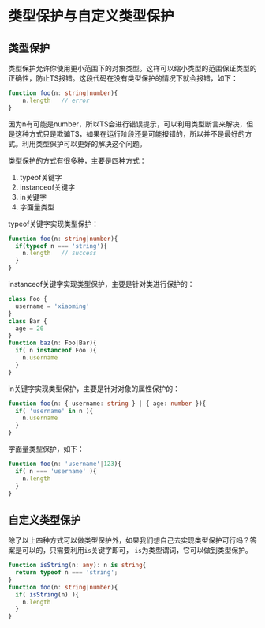 # 类型保护与自定义类型保护

## 类型保护

 类型保护允许你使用更小范围下的对象类型。这样可以缩小类型的范围保证类型的正确性，防止TS报错。这段代码在没有类型保护的情况下就会报错，如下：

```typescript
function foo(n: string|number){
	n.length   // error
}
```

因为n有可能是number，所以TS会进行错误提示，可以利用类型断言来解决，但是这种方式只是欺骗TS，如果在运行阶段还是可能报错的，所以并不是最好的方式。利用类型保护可以更好的解决这个问题。

类型保护的方式有很多种，主要是四种方式：

1. typeof关键字
2. instanceof关键字
3. in关键字
4. 字面量类型

typeof关键字实现类型保护：

```typescript
function foo(n: string|number){
  if(typeof n === 'string'){
    n.length   // success
  }
}
```

instanceof关键字实现类型保护，主要是针对类进行保护的：

```typescript
class Foo {
  username = 'xiaoming'
}
class Bar {
  age = 20
}
function baz(n: Foo|Bar){
  if( n instanceof Foo ){
    n.username
  }
}
```

in关键字实现类型保护，主要是针对对象的属性保护的：

```typescript
function foo(n: { username: string } | { age: number }){
  if( 'username' in n ){
    n.username
  }
}
```

字面量类型保护，如下：

```typescript
function foo(n: 'username'|123){
  if( n === 'username' ){
    n.length
  }
}
```

## 自定义类型保护

除了以上四种方式可以做类型保护外，如果我们想自己去实现类型保护可行吗？答案是可以的，只需要利用`is`关键字即可， `is`为类型谓词，它可以做到类型保护。

```typescript
function isString(n: any): n is string{
  return typeof n === 'string';
}
function foo(n: string|number){
  if( isString(n) ){
    n.length
  }
}
```
